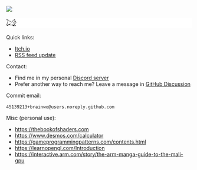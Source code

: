 ![](https://img.itch.zone/aW1nLzk0MTQ0NTIucG5n/original/fpRyRg.png)

![](./cat.gif)

Quick links:
- [Itch.io](https://brianwo.itch.io/)
- [RSS feed update](https://techhub.social/@brianwo.rss)

Contact:
- Find me in my personal [Discord server](https://discord.gg/QR63QRZntK)
- Prefer another way to reach me? Leave a message in [GitHub Discussion](https://github.com/brainwo/brainwo/discussions)

Commit email:
```
45139213+brainwo@users.noreply.github.com
```

Misc (personal use):
- https://thebookofshaders.com
- https://www.desmos.com/calculator
- https://gameprogrammingpatterns.com/contents.html
- https://learnopengl.com/Introduction
- https://interactive.arm.com/story/the-arm-manga-guide-to-the-mali-gpu 
